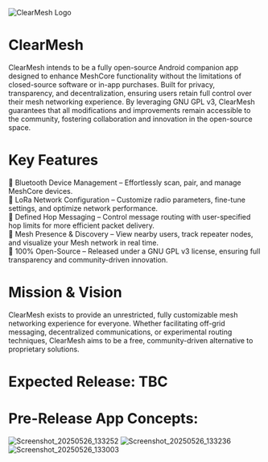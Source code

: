 
![ClearMesh Logo](https://github.com/user-attachments/assets/9cca3089-5638-46e4-98fc-154dc61ec727)

# ClearMesh
ClearMesh intends to be a fully open-source Android companion app designed to enhance MeshCore functionality without the limitations of closed-source software or in-app purchases. Built for privacy, transparency, and decentralization, ensuring users retain full control over their mesh networking experience. By leveraging GNU GPL v3, ClearMesh guarantees that all modifications and improvements remain accessible to the community, fostering collaboration and innovation in the open-source space.

# Key Features

🔹 Bluetooth Device Management – Effortlessly scan, pair, and manage MeshCore devices. <br />
🔹 LoRa Network Configuration – Customize radio parameters, fine-tune settings, and optimize network performance. <br />
🔹 Defined Hop Messaging – Control message routing with user-specified hop limits for more efficient packet delivery. <br />
🔹 Mesh Presence & Discovery – View nearby users, track repeater nodes, and visualize your Mesh network in real time. <br />
🔹 100% Open-Source – Released under a GNU GPL v3 license, ensuring full transparency and community-driven innovation. <br />

# Mission & Vision

ClearMesh exists to provide an unrestricted, fully customizable mesh networking experience for everyone. Whether facilitating off-grid messaging, decentralized communications, or experimental routing techniques, ClearMesh aims to be a free, community-driven alternative to proprietary solutions.

# Expected Release: TBC

# Pre-Release App Concepts:

![Screenshot_20250526_133252](https://github.com/user-attachments/assets/73e14c62-7e23-4a59-a76a-030c39a41aef)
![Screenshot_20250526_133236](https://github.com/user-attachments/assets/eedb8eef-46b8-4c4b-83ab-c5680996709e)
![Screenshot_20250526_133003](https://github.com/user-attachments/assets/ec4e4d7f-1c0b-4d81-b39f-0fbd0b8ac90e)
